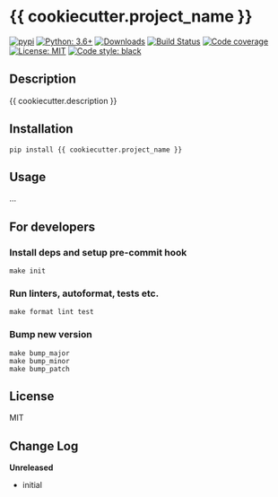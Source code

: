 # {{ cookiecutter.project_name }}

[![pypi](https://badge.fury.io/py/{{cookiecutter.project_name}}.svg)](https://pypi.org/project/{{cookiecutter.project_name}})
[![Python: 3.6+](https://img.shields.io/badge/Python-3.6+-blue.svg)](https://pypi.org/project/{{cookiecutter.project_name}})
[![Downloads](https://img.shields.io/pypi/dm/{{cookiecutter.project_name}}.svg)](https://pypistats.org/packages/{{cookiecutter.project_name}})
[![Build Status](https://github.com/{{cookiecutter.github_username}}/{{cookiecutter.project_name}}/actions/workflows/ci.yml/badge.svg?branch=master)](https://github.com/{{cookiecutter.github_username}}/{{cookiecutter.project_name}}/actions/workflows/ci.yml)
[![Code coverage](https://codecov.io/gh/{{cookiecutter.github_username}}/{{cookiecutter.project_name}}/branch/master/graph/badge.svg)](https://codecov.io/gh/{{cookiecutter.github_username}}/{{cookiecutter.project_name}})
[![License: MIT](https://img.shields.io/badge/License-MIT-green.svg)](https://en.wikipedia.org/wiki/MIT_License)
[![Code style: black](https://img.shields.io/badge/code%20style-black-000000.svg)](https://github.com/ambv/black)

## Description

{{ cookiecutter.description }}

## Installation

    pip install {{ cookiecutter.project_name }}

## Usage

...

## For developers

### Install deps and setup pre-commit hook

    make init

### Run linters, autoformat, tests etc.

    make format lint test

### Bump new version

    make bump_major
    make bump_minor
    make bump_patch

## License

MIT

## Change Log

**Unreleased**

* initial
